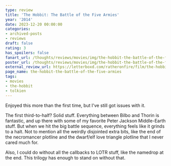 ```yaml
---
type: review
title: 'The Hobbit: The Battle of the Five Armies'
year: '2014'
date: 2023-12-20 00:00:00
categories:
- archived-posts
- reviews
draft: false
rating: 3
has_spoilers: false
fanart_url: /thoughts/reviews/movies/img/the-hobbit-the-battle-of-the-five-armies_fanart.png
poster_url: /thoughts/reviews/movies/img/the-hobbit-the-battle-of-the-five-armies_poster.png
external_review_url: https://letterboxd.com/ratheronfire/film/the-hobbit-the-battle-of-the-five-armies/
page_name: the-hobbit-the-battle-of-the-five-armies
tags:
- movies
- the-hobbit
- tolkien
---
```


Enjoyed this more than the first time, but I've still got issues with it.

The first third-to-half? Solid stuff. Everything between Bilbo and Thorin is fantastic, and up there with some of my favorite Peter Jackson Middle-Earth stuff. But when we hit the big battle sequence, everything feels like it grinds to a halt. Not to mention all the weirdly disjointed extra bits, like the end of the necromancer plotline and the dwarf/elf love triangle plotline that I never cared much for.

Also, I could do without all the callbacks to LOTR stuff, like the namedrop at the end. This trilogy has enough to stand on without that.

